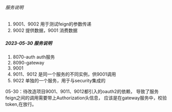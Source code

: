 ###### 服务说明
1. 9001、9002 用于测试feign的参数传递
2. 9002 提供数据，9001 消费数据




##### 2023-05-30 服务说明
1. 8070-auth auth服务
2. 8090-gateway
3. 9001
4. 9011、9012 是同一个服务的不同实例，供9001调用
5. 9022 单独的一个服务，用于与security集成的

05-30：待改造项目9001、9011、9012都引入的oauth2的依赖，
导致了服务feign之间的调用需要带上Authorization头信息，
应该是在gateway服务中，校验token,在放行。
